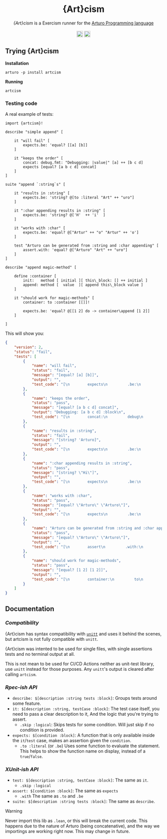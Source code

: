 <h1 align="center">
    {Art}cism
</h1>

<p align="center">
    <i>{Art}cism</i> is a Exercism runner for the 
    <a href="https://github.com/arturo-lang/arturo/">
        Arturo Programming language
    </a>
    <br><br>
    <img 
        alt="Arturo logo" 
        width="20" 
        src="https://github.com/arturo-lang/arturo/raw/master/docs/images/logo.png#gh-light-mode-only"
    />
    <img 
        alt="Arturo logo" 
        width="20" 
        src="https://github.com/arturo-lang/arturo/raw/master/docs/images/logo-lightgray.png#gh-dark-mode-only" 
    />
</p>

<!-- 
## At a Glance

Header placeholder for future usage.
<p align="center">
<img 
    alt="Header Description"
    width="720"
    src="./docs/header.png"
/>
</p> 
-->

## Trying {Art}cism

**Installation**

```
arturo -p install artcism
```

**Running**

```
artcism
```

### Testing code

A real example of tests:

```art
import {artcism}!

describe "simple append" [

    it "will fail" [
        expects.be: 'equal? [[a] [b]]
    ]

    it "keeps the order" [
        concat: debug.fmt: "Debugging: |value|" [a] ++ [b c d] 
        expects [equal? [a b c d] concat]
    ]
]

suite "append `:string`s" [

    it "results in :string" [
        expects.be: 'string? @[to :literal "Art" ++ "uro"] 
    ]
   
    it ":char appending results in :string" [
        expects.be: 'string? @['H'  ++ 'i'  ]
    ]

    it "works with :char" [
        expects.be: 'equal? @["Artur" ++ "o" "Artur" ++ 'o'] 
    ]
    
    test "Arturo can be generated from :string and :char appending" [
        assert.with: 'equal? @["Arturo" "Art" ++ "uro"]
    ]
]

describe "append magic-method" [

    define :container [
        init:   method [ initial ][ this\_block: [] ++ initial ]
        append: method [  value  ][ append this\_block value ]
    ]

    it "should work for magic-methods" [
        container: to :container [[]]!
        
        expects.be: 'equal? @[[1 2] do -> container\append [1 2]]
    ]

]
```

This will show you:

```json
{
    "version": 2,
    "status": "fail",
    "tests": [
        {
            "name": "will fail",
            "status": "fail",
            "message": "[equal? [a] [b]]",
            "output": "",
            "test_code": "[\n        expects\n         .be:\n         'equal?\n         [\n                [\n                        a\n                ]\n                 [\n                        b\n                ]\n        ]\n]\n"
        },
        {
            "name": "keeps the order",
            "status": "pass",
            "message": "[equal? [a b c d] concat]",
            "output": "Debugging: [a b c d] :block\n",
            "test_code": "[\n        concat:\n         debug\n         .fmt:\n         \"Debugging: |value|\"\n         [\n                a\n        ]\n         ++\n         [\n                b\n                 c\n                 d\n        ]\n         expects\n         [\n                equal?\n                 [\n                        a\n                         b\n                         c\n                         d\n                ]\n                 concat\n        ]\n]\n"
        },
        {
            "name": "results in :string",
            "status": "fail",
            "message": "[string? 'Arturo]",
            "output": "",
            "test_code": "[\n        expects\n         .be:\n         'string?\n         @\n         [\n                to\n                 :literal\n                 \"Art\"\n                 ++\n                 \"uro\"\n        ]\n]\n"
        },
        {
            "name": ":char appending results in :string",
            "status": "pass",
            "message": "[string? \"Hi\"]",
            "output": "",
            "test_code": "[\n        expects\n         .be:\n         'string?\n         @\n         [\n                'H'\n                 ++\n                 'i'\n        ]\n]\n"
        },
        {
            "name": "works with :char",
            "status": "pass",
            "message": "[equal? \"Arturo\" \"Arturo\"]",
            "output": "",
            "test_code": "[\n        expects\n         .be:\n         'equal?\n         @\n         [\n                \"Artur\"\n                 ++\n                 \"o\"\n                 \"Artur\"\n                 ++\n                 'o'\n        ]\n]\n"
        },
        {
            "name": "Arturo can be generated from :string and :char appending",
            "status": "pass",
            "message": "[equal? \"Arturo\" \"Arturo\"]",
            "output": "",
            "test_code": "[\n        assert\n         .with:\n         'equal?\n         @\n         [\n                \"Arturo\"\n                 \"Art\"\n                 ++\n                 \"uro\"\n        ]\n]\n"
        },
        {
            "name": "should work for magic-methods",
            "status": "pass",
            "message": "[equal? [1 2] [1 2]]",
            "output": "",
            "test_code": "[\n        container:\n         to\n         :container\n         [\n                [\n\n                ]\n        ]\n         !\n         expects\n         .be:\n         'equal?\n         @\n         [\n                [\n                        1\n                         2\n                ]\n                 do\n                 ->\n container\\append\n                 [\n                        1\n                         2\n                ]\n        ]\n]\n"
        }
    ]
}
```

## Documentation

### *Compatibility*

{Art}cism has syntax compatibility with [`unitt`](unitt.pkgr.art) and uses it behind the scenes, but artcism is not fully compatible with `unitt`.

{Art}cism was intented to be used for single files, with single assertions tests and no terminal output at all.

This is not mean to be used for CI/CD Actions neither as unit-test library, use `unitt` instead for those purposes. Any `unitt`'s output is cleared after calling `artcism`.

### *Rpec-ish API*

- `describe: $[description :string tests :block]`:
    Groups tests around some feature.
- `it: $[description :string, testCase :block]`:
    The test case itself, you need to pass a clear description to it,
    And the logic that you're trying to assert.
    - `.skip :logical`:
        Skips tests for some condition. 
        Will just skip if no condition is provided.
- `expects: $[condition :block]`:
    A function that is only available inside the `it`/`test` case,
    makes an assertion given the `condition`.
    - `.to :literal` (or `.be`)
        Uses some function to evaluate the statement.
        This helps to show the function name on display, 
        instead of a `true`/`false`.

### *XUnit-ish API*

- `test: $[description :string, testCase :block]`:
    The same as `it`. 
    - `.skip :logical`
- `assert: $[condition :block]`:
    The same as `expects`
    - `.with`
        The same as `.to` and `.be`
- `suite: $[description :string tests :block]`:
    The same as `describe`.


> [!WARNING]
> Never import this lib as `.lean`, or this will break the current code. This happens due to the nature of Arturo (being concatenative),  and the way we importings are working right now. This may change in future.